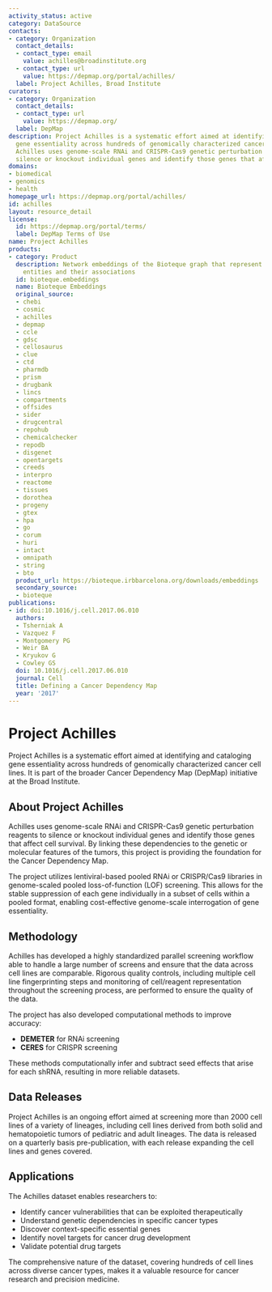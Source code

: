 ```yaml
---
activity_status: active
category: DataSource
contacts:
- category: Organization
  contact_details:
  - contact_type: email
    value: achilles@broadinstitute.org
  - contact_type: url
    value: https://depmap.org/portal/achilles/
  label: Project Achilles, Broad Institute
curators:
- category: Organization
  contact_details:
  - contact_type: url
    value: https://depmap.org/
  label: DepMap
description: Project Achilles is a systematic effort aimed at identifying and cataloging
  gene essentiality across hundreds of genomically characterized cancer cell lines.
  Achilles uses genome-scale RNAi and CRISPR-Cas9 genetic perturbation reagents to
  silence or knockout individual genes and identify those genes that affect cell survival.
domains:
- biomedical
- genomics
- health
homepage_url: https://depmap.org/portal/achilles/
id: achilles
layout: resource_detail
license:
  id: https://depmap.org/portal/terms/
  label: DepMap Terms of Use
name: Project Achilles
products:
- category: Product
  description: Network embeddings of the Bioteque graph that represent biological
    entities and their associations
  id: bioteque.embeddings
  name: Bioteque Embeddings
  original_source:
  - chebi
  - cosmic
  - achilles
  - depmap
  - ccle
  - gdsc
  - cellosaurus
  - clue
  - ctd
  - pharmdb
  - prism
  - drugbank
  - lincs
  - compartments
  - offsides
  - sider
  - drugcentral
  - repohub
  - chemicalchecker
  - repodb
  - disgenet
  - opentargets
  - creeds
  - interpro
  - reactome
  - tissues
  - dorothea
  - progeny
  - gtex
  - hpa
  - go
  - corum
  - huri
  - intact
  - omnipath
  - string
  - bto
  product_url: https://bioteque.irbbarcelona.org/downloads/embeddings
  secondary_source:
  - bioteque
publications:
- id: doi:10.1016/j.cell.2017.06.010
  authors:
  - Tsherniak A
  - Vazquez F
  - Montgomery PG
  - Weir BA
  - Kryukov G
  - Cowley GS
  doi: 10.1016/j.cell.2017.06.010
  journal: Cell
  title: Defining a Cancer Dependency Map
  year: '2017'
---
```

# Project Achilles

Project Achilles is a systematic effort aimed at identifying and cataloging gene essentiality across hundreds of genomically characterized cancer cell lines. It is part of the broader Cancer Dependency Map (DepMap) initiative at the Broad Institute.

## About Project Achilles

Achilles uses genome-scale RNAi and CRISPR-Cas9 genetic perturbation reagents to silence or knockout individual genes and identify those genes that affect cell survival. By linking these dependencies to the genetic or molecular features of the tumors, this project is providing the foundation for the Cancer Dependency Map.

The project utilizes lentiviral-based pooled RNAi or CRISPR/Cas9 libraries in genome-scaled pooled loss-of-function (LOF) screening. This allows for the stable suppression of each gene individually in a subset of cells within a pooled format, enabling cost-effective genome-scale interrogation of gene essentiality.

## Methodology

Achilles has developed a highly standardized parallel screening workflow able to handle a large number of screens and ensure that the data across cell lines are comparable. Rigorous quality controls, including multiple cell line fingerprinting steps and monitoring of cell/reagent representation throughout the screening process, are performed to ensure the quality of the data.

The project has also developed computational methods to improve accuracy:
- **DEMETER** for RNAi screening
- **CERES** for CRISPR screening

These methods computationally infer and subtract seed effects that arise for each shRNA, resulting in more reliable datasets.

## Data Releases

Project Achilles is an ongoing effort aimed at screening more than 2000 cell lines of a variety of lineages, including cell lines derived from both solid and hematopoietic tumors of pediatric and adult lineages. The data is released on a quarterly basis pre-publication, with each release expanding the cell lines and genes covered.

## Applications

The Achilles dataset enables researchers to:
- Identify cancer vulnerabilities that can be exploited therapeutically
- Understand genetic dependencies in specific cancer types
- Discover context-specific essential genes
- Identify novel targets for cancer drug development
- Validate potential drug targets

The comprehensive nature of the dataset, covering hundreds of cell lines across diverse cancer types, makes it a valuable resource for cancer research and precision medicine.